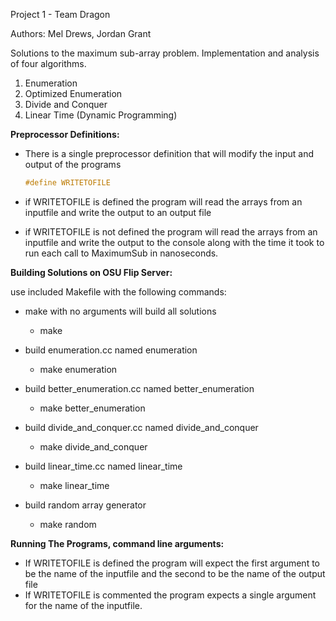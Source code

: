 Project 1 - Team Dragon

Authors: Mel Drews, Jordan Grant

Solutions to the maximum sub-array problem. Implementation and analysis of four algorithms.

1. Enumeration
2. Optimized Enumeration
3. Divide and Conquer
4. Linear Time (Dynamic Programming)

__Preprocessor Definitions:__

* There is a single preprocessor definition that will modify the input and output of the programs

	```c++
	#define WRITETOFILE
	```

* if WRITETOFILE is defined the program will read the arrays from an inputfile and write the output to an output file 

* if WRITETOFILE is not defined the program will read the arrays from an inputfile and write the output to the console along with the time it took to run each call to MaximumSub in nanoseconds.


__Building Solutions on OSU Flip Server:__


use included Makefile with the following commands:

* make with no arguments will build all solutions
	* make

* build enumeration.cc named enumeration
	* make enumeration

* build better_enumeration.cc named better_enumeration
	* make better_enumeration

* build divide_and_conquer.cc named divide_and_conquer
	* make divide_and_conquer

* build linear_time.cc named linear_time
	* make linear_time
	
* build random array generator
	* make random



__Running The Programs, command line arguments:__

* If WRITETOFILE is defined the program will expect the first argument to be the name of the inputfile and the second to be the name of the output file
* If WRITETOFILE is commented the program expects a single argument for the name of the inputfile.


